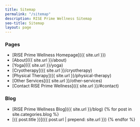 ```yaml
---
title: Sitemap
permalink: "/sitemap"
description: RISE Prime Wellness Sitemap
seo-title: Sitemap
layout: page
---
```


### Pages

- [RISE Prime Wellness Homepage]({{ site.url }})
- [About]({{ site.url }}/about)
- [Yoga]({{ site.url }}/yoga)
- [Cryotherapy]({{ site.url }}/cryotherapy)
- [Physical Therapy]({{ site.url }}/physical-therapy)
- [Other Services]({{ site.url }}/other-services)
- [Contact RISE Prime Wellness]({{ site.url }}/#contact)

### Blog

- [RISE Prime Wellness Blog]({{ site.url }}/blog)
{% for post in site.categories.blog %}
- [{{ post.title }}]({{ post.url | prepend: site.url }})
{% endfor %}
